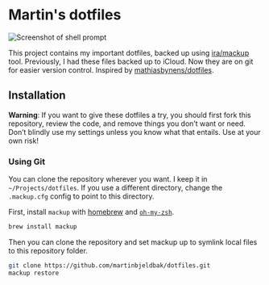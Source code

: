 # Martin's dotfiles

![Screenshot of shell prompt](https://user-images.githubusercontent.com/823316/109407002-39cc2680-79c9-11eb-9507-8d8a863bd46d.png)

This project contains my important dotfiles, backed up using [ira/mackup](https://github.com/lra/mackup) tool.
Previously, I had these files backed up to iCloud. Now they are on git for easier version control. Inspired by [mathiasbynens/dotfiles](https://github.com/mathiasbynens/dotfiles).

## Installation

**Warning**: If you want to give these dotfiles a try, you should first fork this repository, review the code, and remove things you don’t want or need. Don’t blindly use my settings unless you know what that entails. Use at your own risk!

### Using Git

You can clone the repository wherever you want. I keep it in `~/Projects/dotfiles`. If you use a different directory, change the `.mackup.cfg` config to point to this directory.

First, install `mackup` with [homebrew](https://github.com/Homebrew/brew) and [`oh-my-zsh`](https://ohmyz.sh).

```sh
brew install mackup
```

Then you can clone the repository and set mackup up to symlink local files to this repository folder.

```sh
git clone https://github.com/martinbjeldbak/dotfiles.git
mackup restore
```
